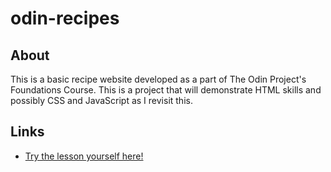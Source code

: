 # odin-recipes

## About
This is a basic recipe website developed as a part of The Odin Project's Foundations Course.
This is a project that will demonstrate HTML skills and possibly CSS and JavaScript as I revisit this.

## Links
- [Try the lesson yourself here!](https://www.theodinproject.com/lessons/foundations-recipes)
